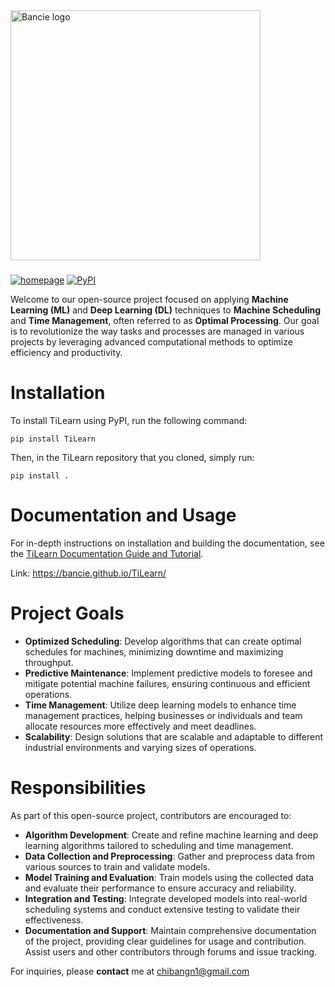 <a href="https://bancie.github.io/TiLearn/" target="_blank">
  <picture>
    <img alt="Bancie logo" src="https://github.com/Bancie/TiLearn/assets/144613141/9c35f828-8c29-444e-aafb-f298c2bdba93" width="400px">
  </picture>
</a>
<h3></h3>

[![homepage](https://img.shields.io/badge/powered%20by-TiLearn-%237072eb?style=for-the-badge&labelColor=%23555555)](https://bancie.github.io/TiLearn/)
[![PyPI](https://img.shields.io/badge/pypi%20package-0.0.20-%23177bbb?style=for-the-badge&logo=pypi&labelColor=white
)](https://pypi.org/project/TiLearn/)

Welcome to our open-source project focused on applying **Machine Learning (ML)** and **Deep Learning (DL)** techniques to **Machine Scheduling** and **Time Management**, often referred to as **Optimal Processing**. Our goal is to revolutionize the way tasks and processes are managed in various projects by leveraging advanced computational methods to optimize efficiency and productivity.

# Installation

To install TiLearn using PyPI, run the following command:

```
pip install TiLearn
```

Then, in the TiLearn repository that you cloned, simply run:

```
pip install .
```


# Documentation and Usage
For in-depth instructions on installation and building the documentation, see the [TiLearn Documentation Guide and Tutorial](https://bancie.github.io/TiLearn/).

Link: https://bancie.github.io/TiLearn/

# Project Goals

- **Optimized Scheduling**: Develop algorithms that can create optimal schedules for machines, minimizing downtime and maximizing throughput.
- **Predictive Maintenance**: Implement predictive models to foresee and mitigate potential machine failures, ensuring continuous and efficient operations.
- **Time Management**: Utilize deep learning models to enhance time management practices, helping businesses or individuals and team allocate resources more effectively and meet deadlines.
- **Scalability**: Design solutions that are scalable and adaptable to different industrial environments and varying sizes of operations.

# Responsibilities

As part of this open-source project, contributors are encouraged to:

- **Algorithm Development**: Create and refine machine learning and deep learning algorithms tailored to scheduling and time management.
- **Data Collection and Preprocessing**: Gather and preprocess data from various sources to train and validate models.
- **Model Training and Evaluation**: Train models using the collected data and evaluate their performance to ensure accuracy and reliability.
- **Integration and Testing**: Integrate developed models into real-world scheduling systems and conduct extensive testing to validate their effectiveness.
- **Documentation and Support**: Maintain comprehensive documentation of the project, providing clear guidelines for usage and contribution. Assist users and other contributors through forums and issue tracking.

For inquiries, please **contact** me at [chibangn1@gmail.com](https://mail.google.com/mail)